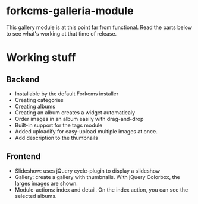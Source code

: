forkcms-galleria-module
=======================

This gallery module is at this point far from functional. Read the parts below to see what's working at that time of release.

# Working stuff

## Backend

* Installable by the default Forkcms installer
* Creating categories
* Creating albums
* Creating an album creates a widget automaticaly
* Order images in an album easily with drag-and-drop
* Built-in support for the tags module
* Added uploadify for easy-upload multiple images at once.
* Add description to the thumbnails

## Frontend
* Slideshow: uses jQuery cycle-plugin to display a slideshow
* Gallery: create a gallery with thumbnails.  With jQuery Colorbox, the larges images are shown.
* Module-actions: index and detail.  On the index action, you can see the selected albums.
